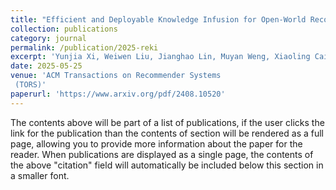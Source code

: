 ```yaml
---
title: "Efficient and Deployable Knowledge Infusion for Open-World Recommendations via Large Language Models"
collection: publications
category: journal
permalink: /publication/2025-reki
excerpt: 'Yunjia Xi, Weiwen Liu, Jianghao Lin, Muyan Weng, Xiaoling Cai, Hong Zhu, Jieming Zhu, Bo Chen, Ruiming TANG, Yong Yu, Weinan Zhang'
date: 2025-05-25
venue: 'ACM Transactions on Recommender Systems
 (TORS)'
paperurl: 'https://www.arxiv.org/pdf/2408.10520'
---
```


The contents above will be part of a list of publications, if the user clicks the link for the publication than the contents of section will be rendered as a full page, allowing you to provide more information about the paper for the reader. When publications are displayed as a single page, the contents of the above "citation" field will automatically be included below this section in a smaller font.